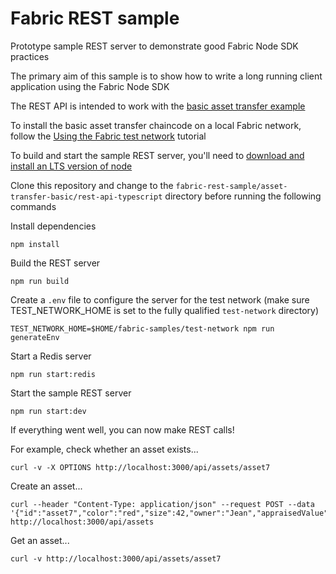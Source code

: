 # Fabric REST sample

Prototype sample REST server to demonstrate good Fabric Node SDK practices

The primary aim of this sample is to show how to write a long running client application using the Fabric Node SDK

The REST API is intended to work with the [basic asset transfer example](https://github.com/hyperledger/fabric-samples/tree/main/asset-transfer-basic)

To install the basic asset transfer chaincode on a local Fabric network, follow the [Using the Fabric test network](https://hyperledger-fabric.readthedocs.io/en/release-2.2/test_network.html) tutorial

To build and start the sample REST server, you'll need to [download and install an LTS version of node](https://nodejs.org/en/download/)

Clone this repository and change to the `fabric-rest-sample/asset-transfer-basic/rest-api-typescript` directory before running the following commands

Install dependencies

```shell
npm install
```

Build the REST server

```shell
npm run build
```

Create a `.env` file to configure the server for the test network (make sure TEST_NETWORK_HOME is set to the fully qualified `test-network` directory)

```shell
TEST_NETWORK_HOME=$HOME/fabric-samples/test-network npm run generateEnv
```

Start a Redis server

```shell
npm run start:redis
```

Start the sample REST server

```shell
npm run start:dev
```

If everything went well, you can now make REST calls!

For example, check whether an asset exists...

```shell
curl -v -X OPTIONS http://localhost:3000/api/assets/asset7
```

Create an asset...

```shell
curl --header "Content-Type: application/json" --request POST --data '{"id":"asset7","color":"red","size":42,"owner":"Jean","appraisedValue":101}' http://localhost:3000/api/assets
```

Get an asset...

```shell
curl -v http://localhost:3000/api/assets/asset7
```
